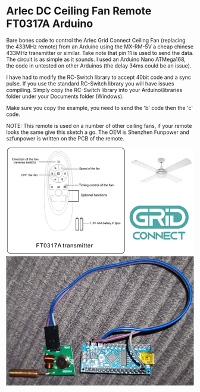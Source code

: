 # Arlec DC Ceiling Fan Remote FT0317A Arduino
Bare bones code to control the Arlec Grid Connect Ceiling Fan (replacing the 433MHz remote) from an Arduino using the MX-RM-5V a cheap chinese 433MHz transmitter or similar. Take note that pin 11 is used to send the data. The circuit is as simple as it sounds. I used an Arduino Nano ATMega168, the code in untested on other Arduinos (the delay 34ms could be an issue).

I have had to modify the RC-Switch library to accept 40bit code and a sync pulse. If you use the standard RC-Switch library you will have issues compiling. Simply copy the RC-Switch library into your Arduino\libraries folder under your Documents folder (Windows).

Make sure you copy the example, you need to send the 'b' code then the 'c' code.

NOTE: This remote is used on a number of other ceiling fans, if your remote looks the same give this sketch a go. The OEM is Shenzhen Funpower and szfunpower is written on the PCB of the remote. 

![FT0317A image](FT0317A.png?raw=true "FT0317A Image")
![Circuit image](Circuit.jpg?raw=true "Circuit Image")
